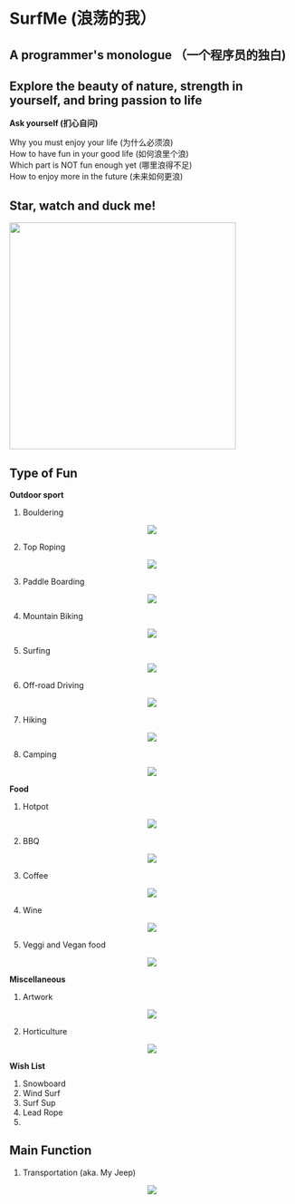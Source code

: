 # SurfMe (浪荡的我）
## A programmer's monologue （一个程序员的独白)
## Explore the beauty of nature, strength in yourself, and bring passion to life

**Ask yourself (扪心自问)**

Why you must enjoy your life (为什么必须浪) <br />
How to have fun in your good life (如何浪里个浪) <br />
Which part is NOT fun enough yet (哪里浪得不足) <br />
How to enjoy more in the future (未来如何更浪) <br />

## Star, watch and duck me!
<p align="left">
  <img src="/Video/Duck.gif", width="400">
</p>

## Type of Fun
**Outdoor sport**

1. Bouldering
<p align="center">
  <img src="/Video/Bouldering.gif">
</p>

2. Top Roping
<p align="center">
  <img src="/Video/TopRoping.gif">
</p>

3. Paddle Boarding
<p align="center">
  <img src="/Video/PaddleBoarding.gif">
</p>

4. Mountain Biking
<p align="center">
  <img src="/Video/MTB.gif">
</p>

5. Surfing
<p align="center">
  <img src="/Video/Surfing.gif">
</p>

6. Off-road Driving
<p align="center">
  <img src="/Video/Offroad.gif">
</p>

7. Hiking
<p align="center">
  <img src="/Video/Hiking.gif">
</p>

8. Camping
<p align="center">
  <img src="/Video/Camping.gif">
</p>
   
**Food**
1. Hotpot
<p align="center">
  <img src="/Video/Hotpot.gif">
</p>

2. BBQ
<p align="center">
  <img src="/Video/BBQ.gif">
</p>

3. Coffee
<p align="center">
  <img src="/Video/Coffee.gif">
</p>

4. Wine
<p align="center">
  <img src="/Video/Wine.gif">
</p>

5. Veggi and Vegan food
<p align="center">
  <img src="/Video/Veggi.gif">
</p>

**Miscellaneous**

1. Artwork
<p align="center">
  <img src="/Video/Artwork.gif">
</p>

2. Horticulture
<p align="center">
  <img src="/Video/Horticulutre.gif">
</p>


**Wish List**

1. Snowboard
2. Wind Surf
3. Surf Sup
4. Lead Rope
5. 


## Main Function

1. Transportation (aka. My Jeep)
<p align="center">
  <img src="/Video/MyJeep.gif">
</p>




